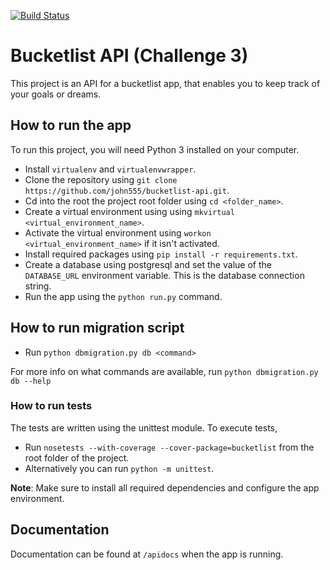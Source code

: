 [![Build Status](https://travis-ci.org/john555/bucketlist-api.svg?branch=master)](https://travis-ci.org/john555/bucketlist-api)

# Bucketlist API (Challenge 3)

This project is an API for a bucketlist app, that enables you to keep track of your goals or dreams.

## How to run the app

To run this project, you will need Python 3 installed on your computer.

- Install `virtualenv` and `virtualenvwrapper`.
- Clone the repository using `git clone https://github.com/john555/bucketlist-api.git`.
- Cd into the root the project root folder using `cd <folder_name>`.
- Create a virtual environment using using `mkvirtual <virtual_environment_name>`.
- Activate the virtual environment using `workon <virtual_environment_name>` if it isn't activated.
- Install required packages using `pip install -r requirements.txt`.
- Create a database using postgresql and set the value of the `DATABASE_URL` environment variable. This is the database connection string.
- Run the app using the `python run.py` command.

## How to run migration script
- Run `python dbmigration.py db <command>`

For more info on what commands are available, run `python dbmigration.py db --help`

### How to run tests

The tests are written using the unittest module. To execute tests,

- Run `nosetests --with-coverage --cover-package=bucketlist` from the root folder of the project.
- Alternatively you can run `python -m unittest`. 

__Note__:
Make sure to install all required dependencies and configure the app environment.

## Documentation
Documentation can be found at `/apidocs` when the app is running.
